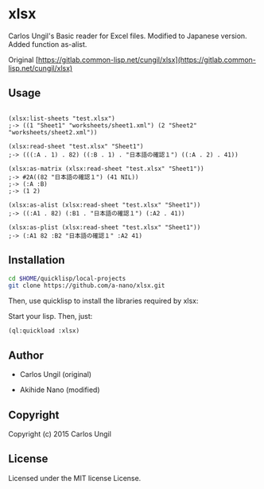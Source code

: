 # xlsx
Carlos Ungil's Basic reader for Excel files.
Modified to Japanese version.
Added function as-alist.

Original  [https://gitlab.common-lisp.net/cungil/xlsx](https://gitlab.common-lisp.net/cungil/xlsx)

## Usage

```common-lisp

(xlsx:list-sheets "test.xlsx")
;-> ((1 "Sheet1" "worksheets/sheet1.xml") (2 "Sheet2" "worksheets/sheet2.xml"))

(xlsx:read-sheet "test.xlsx" "Sheet1")
;-> (((:A . 1) . 82) ((:B . 1) . "日本語の確認１") ((:A . 2) . 41))

(xlsx:as-matrix (xlsx:read-sheet "test.xlsx" "Sheet1"))
;-> #2A((82 "日本語の確認１") (41 NIL))
;-> (:A :B)
;-> (1 2)

(xlsx:as-alist (xlsx:read-sheet "test.xlsx" "Sheet1"))
;-> ((:A1 . 82) (:B1 . "日本語の確認１") (:A2 . 41))

(xlsx:as-plist (xlsx:read-sheet "test.xlsx" "Sheet1"))
;-> (:A1 82 :B2 "日本語の確認１" :A2 41)

```


## Installation
```bash
cd $HOME/quicklisp/local-projects
git clone https://github.com/a-nano/xlsx.git
```
Then, use quicklisp to install the libraries required by xlsx:

Start your lisp. Then, just:

```common-lisp
(ql:quickload :xlsx)
```

## Author

* Carlos Ungil (original)

* Akihide Nano (modified)

## Copyright

Copyright (c) 2015 Carlos Ungil

## License

Licensed under the MIT license License.
